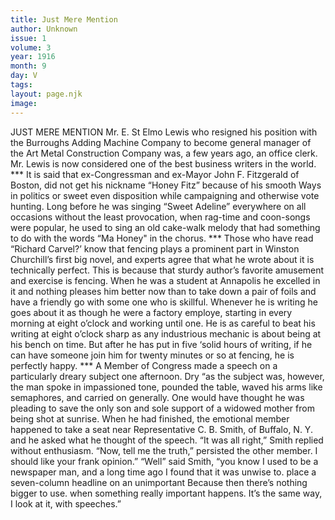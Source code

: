 ```yaml
---
title: Just Mere Mention
author: Unknown
issue: 1
volume: 3
year: 1916
month: 9
day: V
tags:
layout: page.njk
image:
---
```

JUST MERE MENTION       Mr. E. St Elmo Lewis who resigned his position with the Burroughs Adding Machine Company to become general manager of the Art Metal Construction Company was, a few years ago, an office clerk. Mr. Lewis is now considered one of the best business writers in the world.       ***      It is said that ex-Congressman and ex-Mayor John F. Fitzgerald of Boston, did not get his nickname “Honey Fitz” because of his smooth Ways in politics or sweet even disposition while campaigning and otherwise vote hunting. Long before he was singing “Sweet Adeline” everywhere on all occasions without the least provocation, when rag-time and coon-songs were popular, he used to sing an old cake-walk melody that had something to do with the words “Ma Honey" in the chorus.       ***      Those who have read “Richard Carvel?’ know that fencing plays a prominent part in Winston Churchill’s first big novel, and experts agree that what he wrote about it is technically perfect. This is because that sturdy author’s favorite amusement and exercise is fencing. When he was a student at Annapolis he excelled in it and nothing pleases him better now than to take down a pair of foils and have a friendly go with some one who is skillful.       Whenever he is writing he goes about it as though he were a factory employe, starting in every morning at eight o’clock and working until one. He is as careful to beat his writing at eight o’clock sharp as any industrious mechanic is about being at his bench on time. But after he has put in five ‘solid hours of writing, if he can have someone join him for twenty minutes or so at fencing, he is perfectly happy.       ***      A Member of Congress made a speech on a particularly dreary subject one afternoon. Dry “as the subject was, however, the man spoke in impassioned tone, pounded the table, waved his arms like semaphores, and carried on generally. One would have thought he was pleading to save the only son and sole support of a widowed mother from being shot at sunrise.       When he had finished, the emotional member happened to take a seat near Representative C. B. Smith, of Buffalo, N. Y. and he asked what he thought of the speech.       “It was all right,” Smith replied without enthusiasm.       “Now, tell me the truth,” persisted the other member. I should like your frank opinion.”      “Well” said Smith, “you know I used to be a newspaper man, and a long time ago I found that it was unwise to. place a seven-column headline on an unimportant Because then there’s nothing bigger to use. when something really important happens. It’s the same way, I look at it, with speeches.”    

